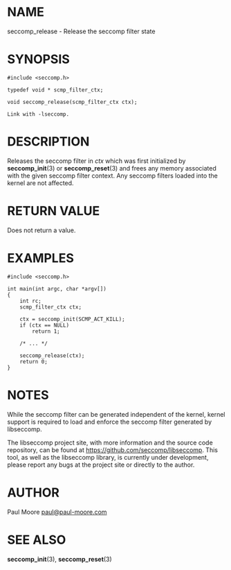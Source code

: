 NAME
====

seccomp_release - Release the seccomp filter state

SYNOPSIS
========

    #include <seccomp.h>

    typedef void * scmp_filter_ctx;

    void seccomp_release(scmp_filter_ctx ctx);

    Link with -lseccomp.

DESCRIPTION
===========

Releases the seccomp filter in *ctx* which was first initialized by
**seccomp_init**(3) or **seccomp_reset**(3) and frees any memory
associated with the given seccomp filter context. Any seccomp filters
loaded into the kernel are not affected.

RETURN VALUE
============

Does not return a value.

EXAMPLES
========

    #include <seccomp.h>

    int main(int argc, char *argv[])
    {
    	int rc;
    	scmp_filter_ctx ctx;

    	ctx = seccomp_init(SCMP_ACT_KILL);
    	if (ctx == NULL)
    		return 1;

    	/* ... */

    	seccomp_release(ctx);
    	return 0;
    }

NOTES
=====

While the seccomp filter can be generated independent of the kernel,
kernel support is required to load and enforce the seccomp filter
generated by libseccomp.

The libseccomp project site, with more information and the source code
repository, can be found at https://github.com/seccomp/libseccomp. This
tool, as well as the libseccomp library, is currently under development,
please report any bugs at the project site or directly to the author.

AUTHOR
======

Paul Moore <paul@paul-moore.com>

SEE ALSO
========

**seccomp_init**(3), **seccomp_reset**(3)
